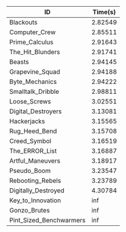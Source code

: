 |ID|Time(s)|
|-|-|
|Blackouts|2.82549|
|Computer_Crew|2.85511|
|Prime_Calculus|2.91643|
|The_Hit_Blunders|2.91741|
|Beasts|2.94145|
|Grapevine_Squad|2.94188|
|Byte_Mechanics|2.94222|
|Smalltalk_Dribble|2.98811|
|Loose_Screws|3.02551|
|Digital_Destroyers|3.13081|
|Hackerjacks|3.15565|
|Rug_Heed_Bend|3.15708|
|Creed_Symbol|3.16519|
|The_ERROR_List|3.16887|
|Artful_Maneuvers|3.18917|
|Pseudo_Boom|3.23547|
|Rebooting_Rebels|3.23789|
|Digitally_Destroyed|4.30784|
|Key_to_Innovation|inf|
|Gonzo_Brutes|inf|
|Pint_Sized_Benchwarmers|inf|
